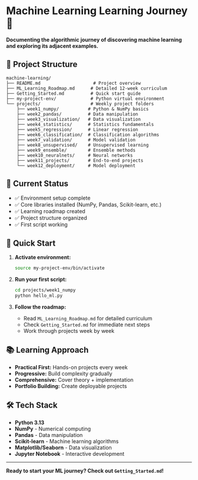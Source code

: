 # Machine Learning Learning Journey 🚀

**Documenting the algorithmic journey of discovering machine learning and exploring its adjacent examples.**

## 📁 Project Structure

```
machine-learning/
├── README.md                    # Project overview
├── ML_Learning_Roadmap.md      # Detailed 12-week curriculum
├── Getting_Started.md          # Quick start guide
├── my-project-env/             # Python virtual environment
└── projects/                   # Weekly project folders
    ├── week1_numpy/           # Python & NumPy basics
    ├── week2_pandas/          # Data manipulation
    ├── week3_visualization/   # Data visualization
    ├── week4_statistics/      # Statistics fundamentals
    ├── week5_regression/      # Linear regression
    ├── week6_classification/  # Classification algorithms
    ├── week7_validation/      # Model validation
    ├── week8_unsupervised/    # Unsupervised learning
    ├── week9_ensemble/        # Ensemble methods
    ├── week10_neuralnets/     # Neural networks
    ├── week11_projects/       # End-to-end projects
    └── week12_deployment/     # Model deployment
```

## 🎯 Current Status

- ✅ Environment setup complete
- ✅ Core libraries installed (NumPy, Pandas, Scikit-learn, etc.)
- ✅ Learning roadmap created
- ✅ Project structure organized
- ✅ First script working

## 🚀 Quick Start

1. **Activate environment:**
   ```bash
   source my-project-env/bin/activate
   ```

2. **Run your first script:**
   ```bash
   cd projects/week1_numpy
   python hello_ml.py
   ```

3. **Follow the roadmap:**
   - Read `ML_Learning_Roadmap.md` for detailed curriculum
   - Check `Getting_Started.md` for immediate next steps
   - Work through projects week by week

## 📚 Learning Approach

- **Practical First:** Hands-on projects every week
- **Progressive:** Build complexity gradually
- **Comprehensive:** Cover theory + implementation
- **Portfolio Building:** Create deployable projects

## 🛠️ Tech Stack

- **Python 3.13**
- **NumPy** - Numerical computing
- **Pandas** - Data manipulation
- **Scikit-learn** - Machine learning algorithms
- **Matplotlib/Seaborn** - Data visualization
- **Jupyter Notebook** - Interactive development

---

**Ready to start your ML journey? Check out `Getting_Started.md`!**
